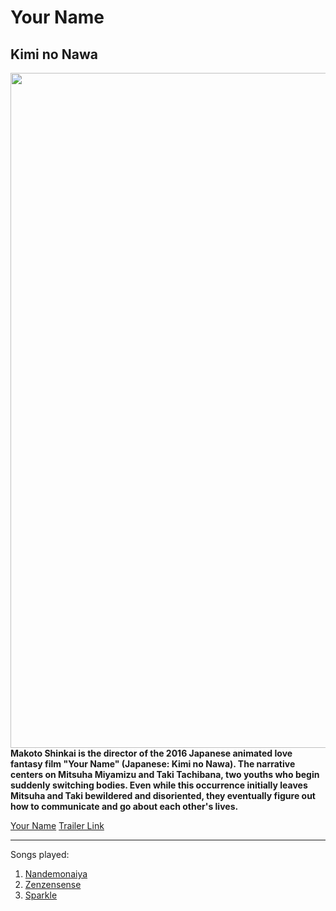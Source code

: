 # Your Name 
## Kimi no Nawa

<img align="left" width="720" height="1080" src="[https://www.imdb.com/title/tt5311514/mediaviewer/rm3216783616/]">

**Makoto Shinkai is the director of the 2016 Japanese animated love fantasy film "Your Name" (Japanese: Kimi no Nawa). The narrative centers on Mitsuha Miyamizu and Taki Tachibana, two youths who begin suddenly switching bodies. Even while this occurrence initially leaves Mitsuha and Taki bewildered and disoriented, they eventually figure out how to communicate and go about each other's lives.**

[Your Name](https://www.imdb.com/title/tt5311514/)
[Trailer Link](https://youtu.be/xU47nhruN-Q?si=vfDT-uZA2BWQmeQ-)

---

Songs played:
1. [Nandemonaiya](https://youtu.be/nnYfcis1JbE?si=ndYTPORZP-_JcTNg)
2. [Zenzensense](https://youtu.be/qp0AktOIAag?si=rCZlxvutLs30jm3z)
3. [Sparkle](https://youtu.be/a2GujJZfXpg?si=IXPa3OGmMHnCL-kf)

